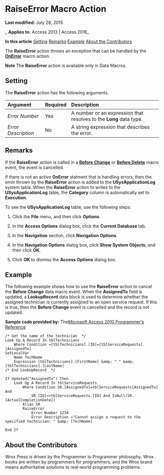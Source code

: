 
# RaiseError Macro Action

 **Last modified:** July 28, 2015

 _ **Applies to:** Access 2013 | Access 2016_

 **In this article**
[Setting](#sectionSection0)
[Remarks](#sectionSection1)
[Example](#sectionSection2)
[About the Contributors](#AboutContributors)


The  **RaiseError** action throws an exception that can be handled by the **[OnError](5c6073c4-2c0f-0ed2-83b0-477636e2d81c.md)** macro action.

 **Note**  The  **RaiseError** action is available only in Data Macros.


## Setting
<a name="sectionSection0"> </a>

The  **RaiseError** action has the following arguments.



|**Argument**|**Required**|**Description**|
|:-----|:-----|:-----|
| _Error Number_|Yes|A number or an expression that resolves to the  **Long** data type.|
| _Error Description_|No|A string expression that describes the error.|

## Remarks
<a name="sectionSection1"> </a>

If the  **RaiseError** action is called in a **[Before Change](da456d55-a773-abeb-1fac-ef58e3331cb5.md)** or **[Before Delete](1a8d3457-5c59-d13e-ada9-6ecd33dfd5b3.md)** macro event, the event is cancelled.

If there is not an active  **OnError** statment that is handling errors, then the error thrown by the **RaiseError** action is added to the **USysApplicationLog** system table. When the **RaiseError** action to writes to the **USysApplicationLog** table, the **Category** column is automatically set to **Execution**.

To see the  **USysApplicationLog** table, use the following steps:


1. Click the  **File** menu, and then click **Options**.
    
2. In the  **Access Options** dialog box, click the **Current Database** tab.
    
3. In the  **Navigation** section, click **Navigation Options**.
    
4. In the  **Navigation Options** dialog box, click **Show System Objects**, and then click  **OK**.
    
5. Click  **OK** to dismiss the **Access Options** dialog box.
    

## Example
<a name="sectionSection2"> </a>

The following example shows how to use the  **RaiseError** action to cancel the **Before Change** data macro event. When the **AssignedTo** field is updated, a **LookupRecord** data block is used to determine whether the assigned technician is currently assigned to an open service request. If this is true, then the **Before Change** event is cancelled and the record is not updated.

 **Sample code provided by:** The[Microsoft Access 2010 Programmer's Reference](http://www.wrox.com/WileyCDA/WroxTitle/Access-2010-Programmer-s-Reference.productCd-0470591668.mdl)




```
/* Get the name of the technician  */
Look Up A Record In tblTechnicians
    Where Condition =[tblTechnicians].[ID]=[tblServiceRequests].[AssignedTo]
SetLocalVar
    Name TechName
    Expression [tblTechnicians].[FirstName] &amp; " " &amp; [tblTechnicians].[LastName]
/* End LookUpRecord  */

If Updated("AssignedTo") Then
    Look Up A Record In tblServiceRequests
        Where Condition SR.[AssignedTo]=tblServiceRequests[AssignedTo] And 
            SR.[ID]<>tblServiceRequests.[ID] And IsNull(SR.[ActualCompletionDate])
        Alias SR
        RaiseError
            Error Number 1234
            Error Description ="Cannot assign a request to the specified technician: " &amp; [TechName]

End If
```


## About the Contributors
<a name="AboutContributors"> </a>

Wrox Press is driven by the Programmer to Programmer philosophy. Wrox books are written by programmers for programmers, and the Wrox brand means authoritative solutions to real-world programming problems. 

